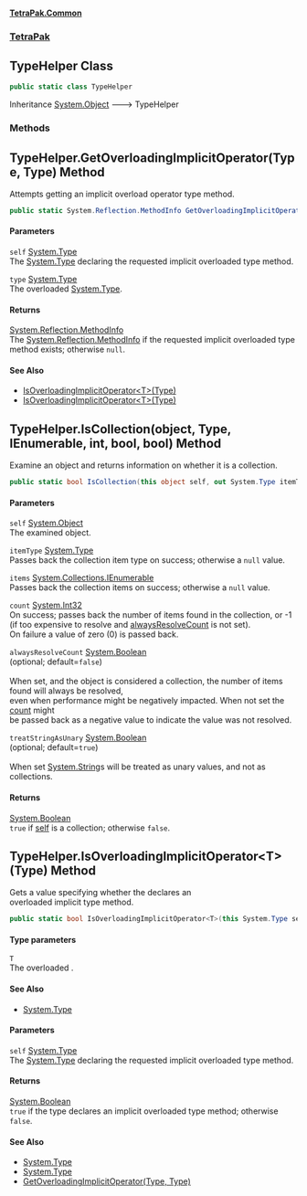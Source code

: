 #### [TetraPak.Common](index.md 'index')
### [TetraPak](TetraPak.md 'TetraPak')
## TypeHelper Class
```csharp
public static class TypeHelper
```

Inheritance [System.Object](https://docs.microsoft.com/en-us/dotnet/api/System.Object 'System.Object') &#129106; TypeHelper  
### Methods
<a name='TetraPak_TypeHelper_GetOverloadingImplicitOperator(System_Type_System_Type)'></a>
## TypeHelper.GetOverloadingImplicitOperator(Type, Type) Method
Attempts getting an implicit overload operator type method.  
```csharp
public static System.Reflection.MethodInfo GetOverloadingImplicitOperator(this System.Type self, System.Type type);
```
#### Parameters
<a name='TetraPak_TypeHelper_GetOverloadingImplicitOperator(System_Type_System_Type)_self'></a>
`self` [System.Type](https://docs.microsoft.com/en-us/dotnet/api/System.Type 'System.Type')  
The [System.Type](https://docs.microsoft.com/en-us/dotnet/api/System.Type 'System.Type') declaring the requested implicit overloaded type method.  
  
<a name='TetraPak_TypeHelper_GetOverloadingImplicitOperator(System_Type_System_Type)_type'></a>
`type` [System.Type](https://docs.microsoft.com/en-us/dotnet/api/System.Type 'System.Type')  
The overloaded [System.Type](https://docs.microsoft.com/en-us/dotnet/api/System.Type 'System.Type').  
  
#### Returns
[System.Reflection.MethodInfo](https://docs.microsoft.com/en-us/dotnet/api/System.Reflection.MethodInfo 'System.Reflection.MethodInfo')  
The [System.Reflection.MethodInfo](https://docs.microsoft.com/en-us/dotnet/api/System.Reflection.MethodInfo 'System.Reflection.MethodInfo') if the requested implicit overloaded type method exists; otherwise `null`.  
#### See Also
- [IsOverloadingImplicitOperator&lt;T&gt;(Type)](TetraPak_TypeHelper.md#TetraPak_TypeHelper_IsOverloadingImplicitOperator_T_(System_Type) 'TetraPak.TypeHelper.IsOverloadingImplicitOperator&lt;T&gt;(System.Type)')
- [IsOverloadingImplicitOperator&lt;T&gt;(Type)](TetraPak_TypeHelper.md#TetraPak_TypeHelper_IsOverloadingImplicitOperator_T_(System_Type) 'TetraPak.TypeHelper.IsOverloadingImplicitOperator&lt;T&gt;(System.Type)')
  
<a name='TetraPak_TypeHelper_IsCollection(object_System_Type_System_Collections_IEnumerable_int_bool_bool)'></a>
## TypeHelper.IsCollection(object, Type, IEnumerable, int, bool, bool) Method
Examine an object and returns information on whether it is a collection.   
```csharp
public static bool IsCollection(this object self, out System.Type itemType, out System.Collections.IEnumerable items, out int count, bool alwaysResolveCount=false, bool treatStringAsUnary=true);
```
#### Parameters
<a name='TetraPak_TypeHelper_IsCollection(object_System_Type_System_Collections_IEnumerable_int_bool_bool)_self'></a>
`self` [System.Object](https://docs.microsoft.com/en-us/dotnet/api/System.Object 'System.Object')  
The examined object.   
  
<a name='TetraPak_TypeHelper_IsCollection(object_System_Type_System_Collections_IEnumerable_int_bool_bool)_itemType'></a>
`itemType` [System.Type](https://docs.microsoft.com/en-us/dotnet/api/System.Type 'System.Type')  
Passes back the collection item type on success; otherwise a `null` value.  
  
<a name='TetraPak_TypeHelper_IsCollection(object_System_Type_System_Collections_IEnumerable_int_bool_bool)_items'></a>
`items` [System.Collections.IEnumerable](https://docs.microsoft.com/en-us/dotnet/api/System.Collections.IEnumerable 'System.Collections.IEnumerable')  
Passes back the collection items on success; otherwise a `null` value.  
  
<a name='TetraPak_TypeHelper_IsCollection(object_System_Type_System_Collections_IEnumerable_int_bool_bool)_count'></a>
`count` [System.Int32](https://docs.microsoft.com/en-us/dotnet/api/System.Int32 'System.Int32')  
On success; passes back the number of items found in the collection, or -1  
(if too expensive to resolve and [alwaysResolveCount](TetraPak_TypeHelper.md#TetraPak_TypeHelper_IsCollection(object_System_Type_System_Collections_IEnumerable_int_bool_bool)_alwaysResolveCount 'TetraPak.TypeHelper.IsCollection(object, System.Type, System.Collections.IEnumerable, int, bool, bool).alwaysResolveCount') is not set).  
On failure a value of zero (0) is passed back.   
  
<a name='TetraPak_TypeHelper_IsCollection(object_System_Type_System_Collections_IEnumerable_int_bool_bool)_alwaysResolveCount'></a>
`alwaysResolveCount` [System.Boolean](https://docs.microsoft.com/en-us/dotnet/api/System.Boolean 'System.Boolean')  
(optional; default=`false`)<br/>  
When set, and the object is considered a collection, the number of items found will always be resolved,  
even when performance might be negatively impacted. When not set the [count](TetraPak_TypeHelper.md#TetraPak_TypeHelper_IsCollection(object_System_Type_System_Collections_IEnumerable_int_bool_bool)_count 'TetraPak.TypeHelper.IsCollection(object, System.Type, System.Collections.IEnumerable, int, bool, bool).count') might  
be passed back as a negative value to indicate the value was not resolved.  
  
<a name='TetraPak_TypeHelper_IsCollection(object_System_Type_System_Collections_IEnumerable_int_bool_bool)_treatStringAsUnary'></a>
`treatStringAsUnary` [System.Boolean](https://docs.microsoft.com/en-us/dotnet/api/System.Boolean 'System.Boolean')  
(optional; default=`true`)<br/>  
When set [System.String](https://docs.microsoft.com/en-us/dotnet/api/System.String 'System.String')s will be treated as unary values, and not as collections.  
  
#### Returns
[System.Boolean](https://docs.microsoft.com/en-us/dotnet/api/System.Boolean 'System.Boolean')  
`true` if [self](TetraPak_TypeHelper.md#TetraPak_TypeHelper_IsCollection(object_System_Type_System_Collections_IEnumerable_int_bool_bool)_self 'TetraPak.TypeHelper.IsCollection(object, System.Type, System.Collections.IEnumerable, int, bool, bool).self') is a collection; otherwise `false`.  
            
  
<a name='TetraPak_TypeHelper_IsOverloadingImplicitOperator_T_(System_Type)'></a>
## TypeHelper.IsOverloadingImplicitOperator&lt;T&gt;(Type) Method
Gets a value specifying whether the  declares an  
overloaded implicit type method.  
```csharp
public static bool IsOverloadingImplicitOperator<T>(this System.Type self);
```
#### Type parameters
<a name='TetraPak_TypeHelper_IsOverloadingImplicitOperator_T_(System_Type)_T'></a>
`T`  
The overloaded .  
#### See Also
- [System.Type](https://docs.microsoft.com/en-us/dotnet/api/System.Type 'System.Type')
  
#### Parameters
<a name='TetraPak_TypeHelper_IsOverloadingImplicitOperator_T_(System_Type)_self'></a>
`self` [System.Type](https://docs.microsoft.com/en-us/dotnet/api/System.Type 'System.Type')  
The [System.Type](https://docs.microsoft.com/en-us/dotnet/api/System.Type 'System.Type') declaring the requested implicit overloaded type method.  
  
#### Returns
[System.Boolean](https://docs.microsoft.com/en-us/dotnet/api/System.Boolean 'System.Boolean')  
`true` if the type declares an implicit overloaded type method; otherwise `false`.  
            
#### See Also
- [System.Type](https://docs.microsoft.com/en-us/dotnet/api/System.Type 'System.Type')
- [System.Type](https://docs.microsoft.com/en-us/dotnet/api/System.Type 'System.Type')
- [GetOverloadingImplicitOperator(Type, Type)](TetraPak_TypeHelper.md#TetraPak_TypeHelper_GetOverloadingImplicitOperator(System_Type_System_Type) 'TetraPak.TypeHelper.GetOverloadingImplicitOperator(System.Type, System.Type)')
  
